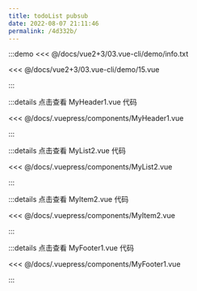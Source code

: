 ```yaml
---
title: todoList pubsub
date: 2022-08-07 21:11:46
permalink: /4d332b/
---
```


:::demo <<< @/docs/vue2+3/03.vue-cli/demo/info.txt

<<< @/docs/vue2+3/03.vue-cli/demo/15.vue

:::

:::details 点击查看 MyHeader1.vue 代码

<<< @/docs/.vuepress/components/MyHeader1.vue

:::

:::details 点击查看 MyList2.vue 代码

<<< @/docs/.vuepress/components/MyList2.vue

:::

:::details 点击查看 MyItem2.vue 代码

<<< @/docs/.vuepress/components/MyItem2.vue

:::

:::details 点击查看 MyFooter1.vue 代码

<<< @/docs/.vuepress/components/MyFooter1.vue

:::
